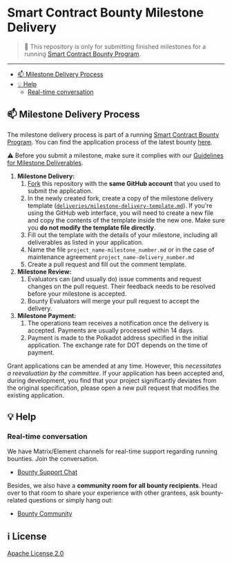 # Smart Contract Bounty Milestone Delivery <!-- omit in toc -->

> **:loudspeaker:** This repository is only for submitting finished milestones for a running [Smart Contract Bounty Program](https://github.com/smart-contract-bounty/).

---

- [:mailbox: Milestone Delivery Process](#mailbox-milestone-delivery-process)
- [:bulb: Help](#bulb-help)
  - [Real-time conversation](#real-time-conversation)

## :mailbox: Milestone Delivery Process

The milestone delivery process is part of a running [Smart Contract Bounty Program](https://github.com/smart-contract-bounty). You can find the application process of the latest bounty [here](https://github.com/smart-contract-bounty/Support-Docs/blob/master/milestone-deliverables-guidelines.md).  

:warning: Before you submit a milestone, make sure it complies with our [Guidelines for Milestone Deliverables](https://github.com/smart-contract-bounty/Support-Docs/blob/master/milestone-deliverables-guidelines.md).

1. **Milestone Delivery:**
   1. [Fork](https://github.com/smart-contract-bounty/Bounty-Milestone-Delivery/fork) this repository with the **same GitHub account** that you used to submit the application.
   2. In the newly created fork, create a copy of the milestone delivery template ([`deliveries/milestone-delivery-template.md`](deliveries/milestone-delivery-template.md)). If you're using the GitHub web interface, you will need to create a new file and copy the contents of the template inside the new one. Make sure you **do not modify the template file directly**. 
   5. Fill out the template with the details of your milestone, including all deliverables as listed in your application.
   4. Name the file `project_name-milestone_number.md` or in the case of maintenance agreement `project_name-delivery_number.md`
   5. Create a pull request and fill out the comment template.
2. **Milestone Review:**
   1. Evaluators can (and usually do) issue comments and request changes on the pull request. Their feedback needs to be resolved before your milestone is accepted.
   2. Bounty Evaluators will merge your pull request to accept the delivery.
3. **Milestone Payment:**
   1. The operations team receives a notification once the delivery is accepted. Payments are usually processed within 14 days.
   2. Payment is made to the Polkadot address specified in the initial application. The exchange rate for DOT depends on the time of payment.

Grant applications can be amended at any time. However, this _necessitates a reevaluation by the committee_. If your application has been accepted and, during development, you find that your project significantly deviates from the original specification, please open a new pull request that modifies the existing application.

## :bulb: Help

### Real-time conversation

We have Matrix/Element channels for real-time support regarding running bounties. Join the conversation.

- [Bounty Support Chat](https://matrix.to/#/#sm-bounty-support:matrix.org)

Besides, we also have a **community room for all bounty recipients**. Head over to that room to share your experience with other grantees, ask bounty-related questions or simply hang out:

- [Bounty Community](https://matrix.to/#/#sm-bounty-community:matrix.org)

## :information_source: License <!-- omit in toc -->

[Apache License 2.0](LICENSE)
